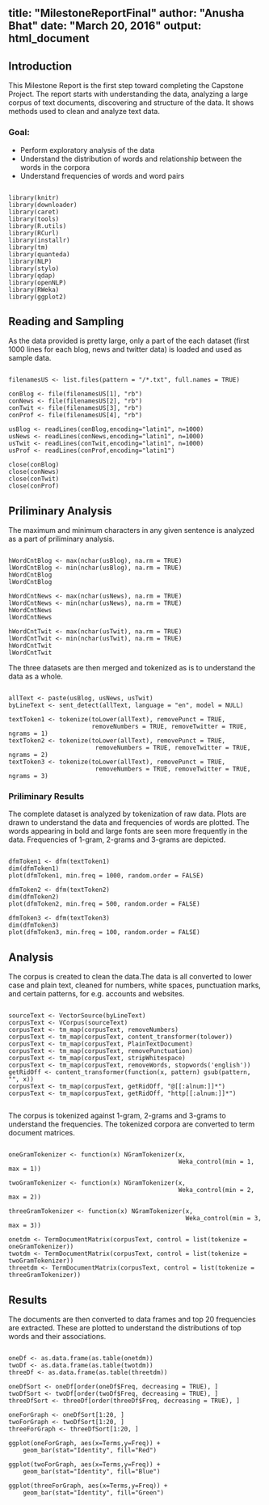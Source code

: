 title: "MilestoneReportFinal"
author: "Anusha Bhat"
date: "March 20, 2016"
output: html_document
---

## Introduction

This Milestone Report is the first step toward completing the Capstone Project. The report starts with understanding the data, analyzing a large corpus of text documents, discovering and structure of the data. It shows methods used to clean and analyze text data. 

### Goal:

- Perform exploratory analysis of the data
- Understand the distribution of words and relationship between the words in the corpora
- Understand frequencies of words and word pairs

```{r libreq, echo=FALSE, results="hide", message=FALSE, warning=FALSE}

library(knitr)
library(downloader)
library(caret)
library(tools)
library(R.utils)
library(RCurl)
library(installr)
library(tm)
library(quanteda)
library(NLP)
library(stylo)
library(qdap)
library(openNLP)
library(RWeka)
library(ggplot2)

```

## Reading and Sampling

As the data provided is pretty large, only a part of the each dataset (first 1000 lines for each blog, news and twitter data) is loaded and used as sample data. 

```{r loadsample, message=FALSE, warning=FALSE}

filenamesUS <- list.files(pattern = "/*.txt", full.names = TRUE)

conBlog <- file(filenamesUS[1], "rb")
conNews <- file(filenamesUS[2], "rb")
conTwit <- file(filenamesUS[3], "rb")
conProf <- file(filenamesUS[4], "rb")

usBlog <- readLines(conBlog,encoding="latin1", n=1000)
usNews <- readLines(conNews,encoding="latin1", n=1000) 
usTwit <- readLines(conTwit,encoding="latin1", n=1000) 
usProf <- readLines(conProf,encoding="latin1") 

close(conBlog)
close(conNews)
close(conTwit)
close(conProf)

```


## Priliminary Analysis

The maximum and minimum characters in any given sentence is analyzed as a part of priliminary analysis. 

```{r charsize, message=FALSE, warning=FALSE}

hWordCntBlog <- max(nchar(usBlog), na.rm = TRUE)
lWordCntBlog <- min(nchar(usBlog), na.rm = TRUE)
hWordCntBlog
lWordCntBlog

hWordCntNews <- max(nchar(usNews), na.rm = TRUE)
lWordCntNews <- min(nchar(usNews), na.rm = TRUE)
hWordCntNews
lWordCntNews

hWordCntTwit <- max(nchar(usTwit), na.rm = TRUE)
lWordCntTwit <- min(nchar(usTwit), na.rm = TRUE)
hWordCntTwit
lWordCntTwit

```

The three datasets are then merged and tokenized as is to understand the data as a whole.

```{r wholedata, message=FALSE, warning=FALSE}

allText <- paste(usBlog, usNews, usTwit)
byLineText <- sent_detect(allText, language = "en", model = NULL)

textToken1 <- tokenize(toLower(allText), removePunct = TRUE,
                       removeNumbers = TRUE, removeTwitter = TRUE, ngrams = 1)
textToken2 <- tokenize(toLower(allText), removePunct = TRUE,
                        removeNumbers = TRUE, removeTwitter = TRUE, ngrams = 2)
textToken3 <- tokenize(toLower(allText), removePunct = TRUE,
                        removeNumbers = TRUE, removeTwitter = TRUE, ngrams = 3)

```

### Priliminary Results  

The complete dataset is analyzed by tokenization of raw data. Plots are drawn to understand the data and frequencies of words are plotted. The words appearing in bold and large fonts are seen more frequently in the data. Frequencies of 1-gram, 2-grams and 3-grams are depicted.

```{r predMod, message=FALSE, warning=FALSE}

dfmToken1 <- dfm(textToken1)
dim(dfmToken1)
plot(dfmToken1, min.freq = 1000, random.order = FALSE)

dfmToken2 <- dfm(textToken2)
dim(dfmToken2)
plot(dfmToken2, min.freq = 500, random.order = FALSE)

dfmToken3 <- dfm(textToken3)
dim(dfmToken3)
plot(dfmToken3, min.freq = 100, random.order = FALSE)

```


## Analysis

The corpus is created to clean the data.The data is all converted to lower case and plain text, cleaned for numbers, white spaces, punctuation marks, and certain patterns, for e.g. accounts and websites.

```{r corpus, message=FALSE, warning=FALSE}

sourceText <- VectorSource(byLineText)
corpusText <- VCorpus(sourceText)
corpusText <- tm_map(corpusText, removeNumbers)
corpusText <- tm_map(corpusText, content_transformer(tolower))
corpusText <- tm_map(corpusText, PlainTextDocument)
corpusText <- tm_map(corpusText, removePunctuation)
corpusText <- tm_map(corpusText, stripWhitespace)
corpusText <- tm_map(corpusText, removeWords, stopwords('english'))
getRidOff <- content_transformer(function(x, pattern) gsub(pattern, "", x))
corpusText <- tm_map(corpusText, getRidOff, "@[[:alnum:]]*")
corpusText <- tm_map(corpusText, getRidOff, "http[[:alnum:]]*")


```

The corpus is tokenized against 1-gram, 2-grams and 3-grams to understand the frequencies. The tokenized corpora are converted to term document matrices.

```{r corpustok, message=FALSE, warning=FALSE}

oneGramTokenizer <- function(x) NGramTokenizer(x,
                                               Weka_control(min = 1, max = 1))

twoGramTokenizer <- function(x) NGramTokenizer(x,
                                               Weka_control(min = 2, max = 2))

threeGramTokenizer <- function(x) NGramTokenizer(x,
                                                 Weka_control(min = 3, max = 3))

onetdm <- TermDocumentMatrix(corpusText, control = list(tokenize = oneGramTokenizer))
twotdm <- TermDocumentMatrix(corpusText, control = list(tokenize = twoGramTokenizer))
threetdm <- TermDocumentMatrix(corpusText, control = list(tokenize = threeGramTokenizer))

```

## Results

The documents are then converted to data frames and top 20 frequencies are extracted. These are plotted to understand the distributions of top words and their associations.  

```{r results, message=FALSE, warning=FALSE}

oneDf <- as.data.frame(as.table(onetdm))
twoDf <- as.data.frame(as.table(twotdm))
threeDf <- as.data.frame(as.table(threetdm))

oneDfSort <- oneDf[order(oneDf$Freq, decreasing = TRUE), ]
twoDfSort <- twoDf[order(twoDf$Freq, decreasing = TRUE), ]
threeDfSort <- threeDf[order(threeDf$Freq, decreasing = TRUE), ]

oneForGraph <- oneDfSort[1:20, ]
twoForGraph <- twoDfSort[1:20, ]
threeForGraph <- threeDfSort[1:20, ]

ggplot(oneForGraph, aes(x=Terms,y=Freq)) + 
    geom_bar(stat="Identity", fill="Red")

ggplot(twoForGraph, aes(x=Terms,y=Freq)) + 
    geom_bar(stat="Identity", fill="Blue")

ggplot(threeForGraph, aes(x=Terms,y=Freq)) + 
    geom_bar(stat="Identity", fill="Green")


```
